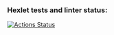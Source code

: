 ### Hexlet tests and linter status:
[![Actions Status](https://github.com/MrHagal/python-project-lvl2/workflows/hexlet-check/badge.svg)](https://github.com/MrHagal/python-project-lvl2/actions)